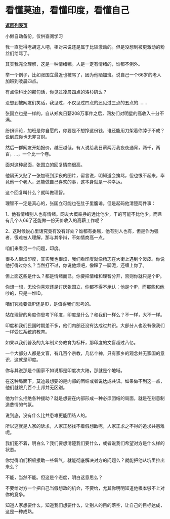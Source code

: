 # 看懂莫迪，看懂印度，看懂自己

[**返回列表页**](/gzh/记忆承载3)

小懒自动备份，仅供查阅学习

我一直觉得老胡这人吧，相对来说还是属于比较激动的。但是没想到被更激动的粉丝们给骂了。

  

其实我完全理解，这是一种情绪嘛。人是一定有情绪的，谁都不例外。

  

举一个例子，比如张国立最近也被骂了，因为他晒加班。说自己一个66岁的老人加班到凌晨四点。

  

有点像科比的那句话，你见过凌晨四点的洛杉矶么？

  

没想到被网友们笑话，我见过，不仅见过四点的还见过三点的五点的.......

  

张国立也是一样的，自从郑爽日薪208万事件之后，网友们对明星的高收入十分不满。

  

纷纷评论，加班是你自愿的，你要是不想挣这份钱，谁还能用刀架着你脖子不成？说到底你也无非贪财。

  

然后一群网友开始报价，越压越低，有人说给我日薪两万我夜夜通宵，两千，两百，...，一个比一个卷。  

  

面对这种局面，张国立的回复情商很高。  

  

他隔天又贴了一张加班到深夜的图片，留言说，明知道会挨骂，但也恨不起来，毕竟他一个老人，还能做自己喜欢的事，这本身就是一种幸运。  

  

这个回复叫什么？就叫做理智。  

  

理智不一定是真心的，张国立可能也在肚子里腹诽。但是起码他清楚两件事：  

  

1、他有情绪别人也有情绪。网友大概率挣的远比他少，干的可能不比他少。而且有几个人66了还能做一份天价收入的高薪工作呢？  

  

2、这时候说心里话究竟有没有好处？谁都有委屈，他有别人也有，但是作为强者，很难被人理解，那与其争辩，不如情商高一点。  

  

咱们来看另一个问题，印度。  

  

很多人很烦印度，其实我也很烦，我们看印度就像杨志在大街上遇到个泼皮。你说他打得过你么？当然打不过，你说他烦吧，像踩了一脚泥，还缠上你了。

  

但上面这些是什么？都是情绪而已。你要把情绪和理智分开，否则你就只是个IP。

  

你想一想，无论你喜欢还是讨厌张国立，你都不得不承认：他是个IP，而那些和他吵的，只是一堆ID。

  

咱们究竟要做IP还是ID，是值得我们思考的。

  

站在理智的角度你思考下印度，印度是什么？和我们一样么？不一样，大不一样。

  

印度和我们民国时期差不多，他们内部还没有达成过共识。大部分人也没有像我们一样受过系统的教育。

  

如果以我们普及的九年制义务教育为标杆，那印度的文盲超过八亿。

  

一个大部分人都是文盲，有几百个宗教，几亿个神，只有家乡的观念并无家国的意识，这就是印度。

  

你与其说那是个国家不如说那是印度次大陆，那就是个地域。

  

在这种局面下，莫迪最想要的是内部的团结或者说达成共识。如果做不到这一点，他们就跟几百个土邦并无区别。

  

他为什么拒绝各种援助？就是想要在内部形成一种必须团结的局面，就是在刻意制造悲情的气氛。

  

说到底，没有什么比共患难更能团结人的。

  

所以这就是人家的诉求，人家正愁找不着假想敌呢，人家正求之不得的追求共患难呢。

  

我们犯不着，明白么？我们要想清楚我们要什么，或者说我们希望对方是什么样的状态。

  

你觉得咱们积极援助一些氧气，就能彻底解决对方的问题么？就能把他从坑里拉出来么？

  

不能，当然不能。但这是个态度，明白这意思么？

  

不要给对方一个把自己当假想敌的机会，不要给，尤其你明明知道他根本够不上对你的竞争。

  

知道人家想要什么，知道我们想要什么，让别人的目的落空，让自己的目标达成，这是一种成熟。

